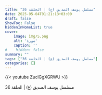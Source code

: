 ```yaml
---
title: "مسلسل يوسف الصديق (ع) | الحلقة 36"
date: 2025-05-04T01:21:13+03:00
draft: false
ShowToc: False
hiddenInHomeList: true
cover:
    image: img/5.png
    alt: 'صورة'
    caption: ''
#    hidden: false
summary: ""
tags: ["مسلسل يوسف الصديق (ع) | الحلقة 36"]
categories: []
---
```


{{< youtube ZucIGgXGRWU >}}  
 <br>
مسلسل يوسف الصديق (ع) | الحلقة 36